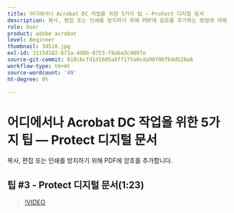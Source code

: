 ```yaml
---
title: 어디에서나 Acrobat DC 작업을 위한 5가지 팁 — Protect 디지털 문서
description: 복사, 편집 또는 인쇄를 방지하기 위해 PDF에 암호를 추가하는 방법에 대해 알아봅니다
role: User
product: adobe acrobat
level: Beginner
thumbnail: 34510.jpg
exl-id: 3115d182-671a-4d8b-8753-f8aba3c4807e
source-git-commit: 018cbcfd1d1605a8ff175a0cda98f0bfb4d528a8
workflow-type: tm+mt
source-wordcount: '49'
ht-degree: 0%

---
```


# 어디에서나 Acrobat DC 작업을 위한 5가지 팁 — Protect 디지털 문서

복사, 편집 또는 인쇄를 방지하기 위해 PDF에 암호를 추가합니다.

## 팁 #3 - Protect 디지털 문서(1:23)

>[!VIDEO](https://video.tv.adobe.com/v/34510)
